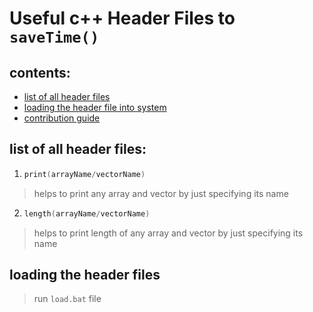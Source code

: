 # Useful c++ Header Files to `saveTime()`

## contents:

 - [list of all header files](#list-of-all-header-files)
 - [loading the header file into system](#loading-the-header-file)
 - [contribution guide]()

## list of all header files:

 1. ```cpp
	print(arrayName/vectorName)
	```
> helps to print any array and vector by just specifying its name

 2. ```cpp
	length(arrayName/vectorName)
	```
> helps to print length of any array and vector by just specifying its name


## loading the header files

> run `load.bat` file